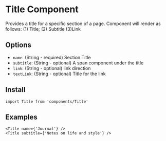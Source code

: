 # Title Component
Provides a title for a specific section of a page. Component will render as follows: (1) Title; (2) Subtitle (3)Link

## Options
- `name`: (String - required) Section Title
- `subtitle`: (String - optional) A span component under the title
- `link`: (String - optional) link direction
- `textLink`: (String - optional) Title for the link

## Install
```
import Title from 'components/Title'
```

## Examples
```
<Title name={'Journal'} />
<Title subtitle={'Notes on life and style'} />
```